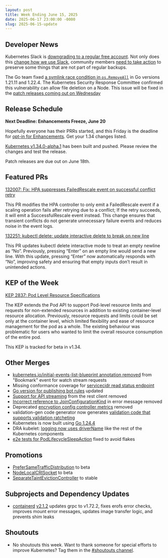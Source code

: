 ```yaml
---
layout: post
title: Week Ending June 15, 2025
date: 2025-06-17 23:00:00 -0000
slug: 2025-06-15-update
---
```


## Developer News

Kubernetes Slack is [downgrading to a regular free account](https://www.kubernetes.dev/blog/2025/06/16/changes-to-kubernetes-slack-2025/).  Not only does this [change how we use Slack](https://github.com/kubernetes/community/blob/master/communication/slack-migration-faq.md), community members [need to take action](https://github.com/kubernetes/community/blob/master/communication/slack-migration-faq.md#what-actions-do-channel-owners-and-user-group-members-need-to-take-soon) to preserve some things that are not part of regular backups.

The Go team fixed [a symlink race condition in `os.RemoveAll`](https://github.com/kubernetes/kubernetes/issues/132267) in Go versions 1.21.11 and 1.22.4. The Kubernetes Security Response Committee confirmed this vulnerability can allow file deletion on a Node. This issue will be fixed in the [patch releases coming out on Wednesday](https://groups.google.com/a/kubernetes.io/g/dev/c/J5ZVEm99ICE)

## Release Schedule

**Next Deadline: Enhancements Freeze, June 20**

Hopefully everyone has their PRRs started, and this Friday is the deadline for [opt-in for Enhancements](https://github.com/kubernetes/sig-release/blob/master/releases/release_phases.md#enhancements-freeze).  Get your 1.34 changes listed.

[Kubernetes v1.34.0-alpha.1](https://github.com/kubernetes/kubernetes/blob/master/CHANGELOG/CHANGELOG-1.34.md) has been built and pushed. Please review the changes and test the release.

Patch releases are due out on June 18th.

## Featured PRs

[132007: Fix: HPA suppresses FailedRescale event on successful conflict retry](https://github.com/kubernetes/kubernetes/pull/132007)

This PR modifies the HPA controller to only emit a FailedRescale event if a scaling operation fails after retrying due to a conflict; If the retry succeeds, it will emit a SuccessfulRescale event instead. This change ensures that transient conflicts do not generate unnecessary failure events and reduces noise in the event logs.

[132251: kubectl delete: update interactive delete to break on new line](https://github.com/kubernetes/kubernetes/pull/132251)

This PR updates kubectl delete interactive mode to treat an empty newline as “No”. Previously, pressing “Enter” on an empty line would send a new line. With this update, pressing “Enter” now automatically responds with “No”, improving safety and ensuring that empty inputs don’t result in unintended actions.

## KEP of the Week

[KEP 2837: Pod Level Resource Specifications](https://github.com/kubernetes/enhancements/blob/master/keps/sig-node/2837-pod-level-resource-spec/README.md)

The KEP extends the Pod API to support Pod-level resource limits and requests for non-extended resources in addition to existing container-level resource allocation. Previously, resource requests and limits could be set only at the container level, which limited flexibility and ease of resource management for the pod as a whole. The existing behaviour was problematic for users who wanted to limit the overall resource consumption of the entire pod.

This KEP is tracked for beta in v1.34.

## Other Merges

* [kubernetes.io/initial-events-list-blueprint annotation removed](https://github.com/kubernetes/kubernetes/pull/132326) from "Bookmark" event for watch stream requests
* Missing conformance coverage for [servicecidr read status endpoint](https://github.com/kubernetes/kubernetes/pull/132307)
* [Go version for publishing bot rules](https://github.com/kubernetes/kubernetes/pull/132289) updated
* [Support for API streaming](https://github.com/kubernetes/kubernetes/pull/132285) from the rest client removed
* [Incorrect reference to JoinConfigurationKind](https://github.com/kubernetes/kubernetes/pull/132258) in error message removed
* Deprecated [encryption config controller metrics](https://github.com/kubernetes/kubernetes/pull/132238) removed
* validation-gen code generator now generates [validation code that supports validation ratcheting](https://github.com/kubernetes/kubernetes/pull/132236)
* Kubernetes is now built using [Go 1.24.4](https://github.com/kubernetes/kubernetes/pull/132222)
* DRA kubelet: [logging now uses driverName](https://github.com/kubernetes/kubernetes/pull/132096) like the rest of the Kubernetes components
* [e2e tests for PodLifecycleSleepAction](https://github.com/kubernetes/kubernetes/pull/128642) fixed to avoid flakes

## Promotions

* [PreferSameTrafficDistribution](https://github.com/kubernetes/kubernetes/pull/132127) to beta
* [NodeLocalCRISocket](https://github.com/kubernetes/kubernetes/pull/131981) to beta
* [SeparateTaintEvictionController](https://github.com/kubernetes/kubernetes/pull/122634) to stable

## Subprojects and Dependency Updates

* [containerd](https://github.com/containerd/containerd) [v2.1.2](https://github.com/containerd/containerd/releases/tag/v2.1.2) updates grpc to v1.72.2, fixes erofs error checks, improves mount error messages, updates image transfer logic, and prevents shim leaks

## Shoutouts

* No shoutouts this week.  Want to thank someone for special efforts to improve Kubernetes?  Tag them in the [#shoutouts channel](https://kubernetes.slack.com/archives/C92G08FGD).
